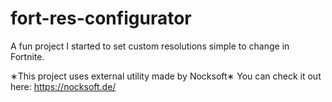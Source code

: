 # fort-res-configurator
A fun project I started to set custom resolutions simple to change in Fortnite.

∗This project uses external utility made by Nocksoft∗
You can check it out here: https://nocksoft.de/
